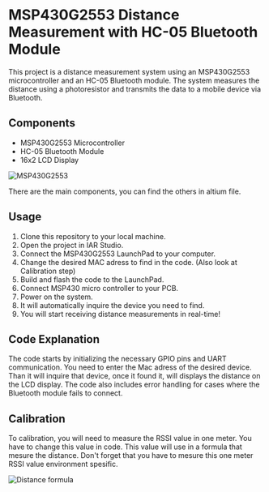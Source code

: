 # MSP430G2553 Distance Measurement with HC-05 Bluetooth Module

This project is a distance measurement system using an MSP430G2553 microcontroller and an HC-05 Bluetooth module. The system measures the distance using a photoresistor and transmits the data to a mobile device via Bluetooth.

## Components
- MSP430G2553 Microcontroller
- HC-05 Bluetooth Module
- 16x2 LCD Display

![MSP430G2553](https://www.ti.com/content/dam/ticom/images/products/ic/microcontrollers/msp/evm-board/msp-exp430g2et-board-horizontal.png:small)


There are the main components, you can find the others in altium file.

## Usage
1. Clone this repository to your local machine.
2. Open the project in IAR Studio.
3. Connect the MSP430G2553 LaunchPad to your computer.
4. Change the desired MAC adress to find in the code. (Also look at Calibration step)
5. Build and flash the code to the LaunchPad.
6. Connect MSP430 micro controller to your PCB.
7. Power on the system.
8. It will automatically inquire the device you need to find.
10. You will start receiving distance measurements in real-time!

## Code Explanation
The code starts by initializing the necessary GPIO pins and UART communication. You need to enter the Mac adress of the desired device. Than it will inquire that device, once it found it, will displays the distance on the LCD display. The code also includes error handling for cases where the Bluetooth module fails to connect.

## Calibration
To calibration, you will need to measure the RSSI value in one meter. You have to change this value in code. This value will use in a formula that mesure the distance. Don't forget that you have to mesure this one meter RSSI value environment spesific. 

![Distance formula](https://itbackyard.com/wp-content/uploads/2018/05/genericlogdistance.jpg)
